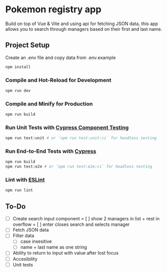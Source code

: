 # Pokemon registry app

Build on top of Vue & Vite and using api for fetching JSON data, this app allows you to search through managers based on their first and last name.

## Project Setup

Create an .env file and copy data from .env.example

```sh
npm install
```

### Compile and Hot-Reload for Development

```sh
npm run dev
```

### Compile and Minify for Production

```sh
npm run build
```

### Run Unit Tests with [Cypress Component Testing](https://docs.cypress.io/guides/component-testing/introduction)

```sh
npm run test:unit # or `npm run test:unit:ci` for headless testing
```

### Run End-to-End Tests with [Cypress](https://www.cypress.io/)

```sh
npm run build
npm run test:e2e # or `npm run test:e2e:ci` for headless testing
```

### Lint with [ESLint](https://eslint.org/)

```sh
npm run lint
```

## To-Do

- [ ] Create search input component = [ ] show 2 managers in list + rest in overflow = [ ] enter closes search and selects manager
- [ ] Fetch JSON data
- [ ] Filter data
  - [ ] case insesitive
  - [ ] name + last name as one string
- [ ] Ability to return to input with value after lost focus
- [ ] Accesibility
- [ ] Unit tests
